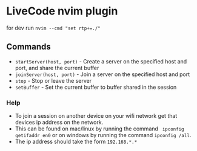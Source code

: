 # LiveCode nvim plugin

for dev run `nvim --cmd "set rtp+=./"`

## Commands

- `startServer(host, port)` - Create a server on the specified host and port, and share the current buffer
- `joinServer(host, port)` - Join a server on the specified host and port
- `stop` - Stop or leave the server
- `setBuffer` - Set the current buffer to buffer shared in the session

### Help
- To join a session on another device on your wifi network get that devices ip address on the network.
- This can be found on mac/linux by running the command ` ipconfig getifaddr en0`
or on windows by running the command `ipconfig /all`.
- The ip address should take the form `192.168.*.*`
